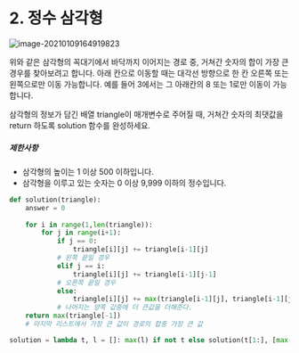 # 2. 정수 삼각형

![image-20210109164919823](C:\Users\jinsa\AppData\Roaming\Typora\typora-user-images\image-20210109164919823.png)

위와 같은 삼각형의 꼭대기에서 바닥까지 이어지는 경로 중, 거쳐간 숫자의 합이 가장 큰 경우를 찾아보려고 합니다. 아래 칸으로 이동할 때는 대각선 방향으로 한 칸 오른쪽 또는 왼쪽으로만 이동 가능합니다. 예를 들어 3에서는 그 아래칸의 8 또는 1로만 이동이 가능합니다.

삼각형의 정보가 담긴 배열 triangle이 매개변수로 주어질 때, 거쳐간 숫자의 최댓값을 return 하도록 solution 함수를 완성하세요.

##### 제한사항

- 삼각형의 높이는 1 이상 500 이하입니다.
- 삼각형을 이루고 있는 숫자는 0 이상 9,999 이하의 정수입니다.

```python
def solution(triangle):
    answer = 0
    
    for i in range(1,len(triangle)):
        for j in range(i+1):
            if j == 0:
                triangle[i][j] += triangle[i-1][j]
            # 왼쪽 끝일 경우
            elif j == i:
                triangle[i][j] += triangle[i-1][j-1]
            # 오른쪽 끝일 경우
            else:
                triangle[i][j] += max(triangle[i-1][j], triangle[i-1][j-1])
            # 나머지는 양쪽 값중에 더 큰값을 더해준다.
    return max(triangle[-1])
    # 마지막 리스트에서 가장 큰 값이 경로의 합중 가장 큰 값
```





```python
solution = lambda t, l = []: max(l) if not t else solution(t[1:], [max(x,y)+z for x,y,z in zip([0]+l, l+[0], t[0])])
```




